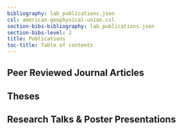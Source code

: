 ```yaml
---
bibliography: lab_publications.json
csl: american-geophysical-union.csl
section-bibs-bibliography: lab_publications.json
section-bibs-level: 2
title: Publications
toc-title: Table of contents
---
```


## Peer Reviewed Journal Articles

## Theses

## Research Talks & Poster Presentations
